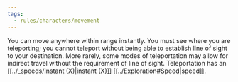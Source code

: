 ```yaml
---
tags:
  - rules/characters/movement
---
```

You can move anywhere within range instantly.
You must see where you are teleporting; you cannot teleport without being able to establish line of sight to your destination.
More rarely, some modes of teleportation may allow for indirect travel without the requirement of line of sight. Teleportation has an [[../_speeds/Instant (X)|instant (X)]] [[../Exploration#Speed|speed]].
